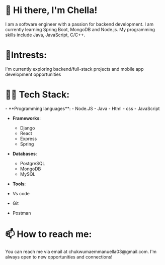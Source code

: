 <h1><b>👋 Hi there, I'm Chella!</b></h1>
I am a software engineer with a passion for backend development. I am currently learning Spring Boot, MongoDB and Node.js. My programming skills include Java, JavaScript, C/C++.

<h1><b>💞️Intrests:</b></h1>
I'm currently exploring backend/full-stack projects and mobile app development opportunities

<h1><b>👩‍💻 Tech Stack:</b></h1>
- **Programming languages**: 
  - Node.JS
  - Java
  - Html
  - css
  - JavaScript

- **Frameworks**: 
  - Django
  - React
  - Express
  - Spring

- **Databases**: 
  - PostgreSQL
  - MongoDB
  - MySQL

- **Tools**:
- Vs code
- Git
- Postman

<h1><b>📫 How to reach me:</b></h1>
You can reach me via email at chukwumaemmanuella03@gmail.com. I'm always open to new opportunities and connections!

<!---
ch3lla/ch3lla is a ✨ special ✨ repository because its `README.md` (this file) appears on your GitHub profile.
You can click the Preview link to take a look at your changes.
--->
